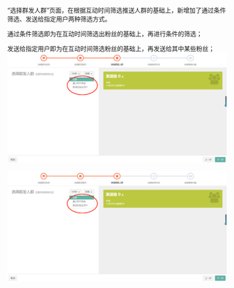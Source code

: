 “选择群发人群”页面，在根据互动时间筛选推送人群的基础上，新增加了通过条件筛选、发送给指定用户两种筛选方式。

通过条件筛选即为在互动时间筛选出粉丝的基础上，再进行条件的筛选；

发送给指定用户即为在互动时间筛选粉丝的基础上，再发送给其中某些粉丝；![](/assets/1519728279%281%29.jpg)

![](/assets/1519728279%281%29.jpg)

